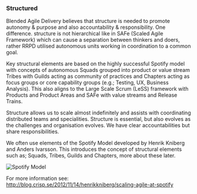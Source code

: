 ### Structured

Blended Agile Delivery believes that structure is needed to promote autonomy & purpose and also accountability & responsibility. One difference. structure is not hierarchical like in SAFe (Scaled Agile Framework) which can cause a separation between thinkers and doers, rather RRPD utilised autonomous units working in coordination to a common goal.

Key structural elements are based on the highly successful Spotify model with concepts of autonomous Squads grouped into product or value stream Tribes with Guilds acting as community of practices and Chapters acting as focus groups or core capability groups (e.g.; Testing, UX, Business Analysis). This also aligns to the Large Scale Scrum (LeSS) framework with Products and Product Areas and SAFe with value streams and Release Trains.

Structure allows us to scale almost indefinitely and assists with coordinating distributed teams and specialities. Structure is essential, but also evolves as the challenges and organisation evolves. We have clear accountabilities but share responsibilities.

We often use elements of the Spotify Model developed by Henrik Kniberg and Anders Ivarsson. This introduces the concept of structural elements such as; Squads, Tribes, Guilds and Chapters, more about these later.

![Spotify Model](https://github.com/bad-tools/3d.tools/raw/master/RRPD/images/figures/Scaling.png)

For more information see: <http://blog.crisp.se/2012/11/14/henrikkniberg/scaling-agile-at-spotify>
